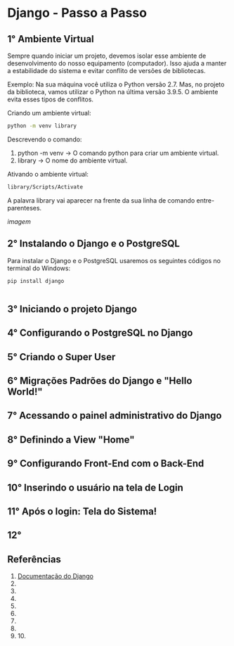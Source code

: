# Django - Passo a Passo

## 1° Ambiente Virtual

Sempre quando iniciar um projeto, devemos isolar esse ambiente de desenvolvimento do nosso equipamento (computador). Isso ajuda a manter a estabilidade do sistema e evitar conflito de versões de bibliotecas. 

Exemplo: Na sua máquina você utiliza o Python versão 2.7. Mas, no projeto da biblioteca, vamos utilizar o Python na última versão 3.9.5. O ambiente evita esses tipos de conflitos.

Criando um ambiente virtual:

~~~cmd
python -m venv library
~~~

Descrevendo o comando:

1. python -m venv -> O comando python para criar um ambiente virtual.
2. library -> O nome do ambiente virtual. 

Ativando o ambiente virtual:

~~~cmd
library/Scripts/Activate
~~~

A palavra library vai aparecer na frente da sua linha de comando entre-parenteses. 

_imagem_

## 2° Instalando o Django e o PostgreSQL

Para instalar o Django e o PostgreSQL usaremos os seguintes códigos no terminal do Windows: 

~~~cmd
pip install django
~~~

~~~cmd

~~~

## 3° Iniciando o projeto Django
## 4° Configurando o PostgreSQL no Django
## 5° Criando o Super User
## 6° Migrações Padrões do Django e "Hello World!"
## 7° Acessando o painel administrativo do Django
## 8° Definindo a View "Home"
## 9° Configurando Front-End com o Back-End
## 10° Inserindo o usuário na tela de Login
## 11° Após o login: Tela do Sistema!
## 12°

## Referências
1. [Documentação do Django](https://docs.djangoproject.com/pt-br/3.2/)
2. []()
3. []()
4. []()
5. []()
6. []()
7. []()
8. []()
9. []()
10.[]()
